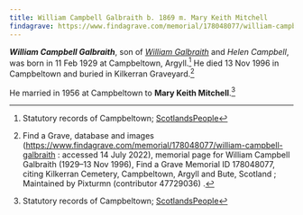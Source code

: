 ```yaml
---
title: William Campbell Galbraith b. 1869 m. Mary Keith Mitchell
findagrave: https://www.findagrave.com/memorial/178048077/william-campbell-galbraith
---
```

***William Campbell Galbraith***, son of *[William Galbraith](galbraith-william-1846-campbell.md)* and *Helen Campbell*, was born in 11 Feb 1929 at Campbeltown, Argyll.[^birth]   He died 13 Nov 1996 in Campbeltown and buried in Kilkerran Graveyard.[^burial]

He married in 1956 at Campbeltown to **Mary Keith Mitchell**.[^marriage]

[^birth]: Statutory records of Campbeltown; [ScotlandsPeople](https://www.scotlandspeople.gov.uk/record-results?search_type=people&dl_cat=statutory&dl_rec=statutory-births&surname=Galbraith&surname_so=exact&forename=William%20C&forename_so=starts&sex=M&from_year=1929&to_year=1929&record_type=stat_births)

[^birth2]: Statutory records of Southend, Arygll; 1869 GALBRAITH, WILLIAM (Statutory registers Births 532/ 4); [ScotlandsPeople](https://www.scotlandspeople.gov.uk/view-image/nrs_stat_births/40327253)

[^burial]: Find a Grave, database and images (https://www.findagrave.com/memorial/178048077/william-campbell-galbraith : accessed 14 July 2022), memorial page for William Campbell Galbraith (1929–13 Nov 1996), Find a Grave Memorial ID 178048077, citing Kilkerran Cemetery, Campbeltown, Argyll and Bute, Scotland ; Maintained by Pixturmn (contributor 47729036) .

[^marriage]: Statutory records of Campbeltown; [ScotlandsPeople](https://www.scotlandspeople.gov.uk/record-results?search_type=people&dl_cat=statutory&dl_rec=statutory-marriages&surname=Galbraith&surname_so=exact&forename=William%20C&forename_so=starts&spsurname_so=exact&spforename_so=exact&sex=M&county=ARGYLL&record_type=stat_marriages)
